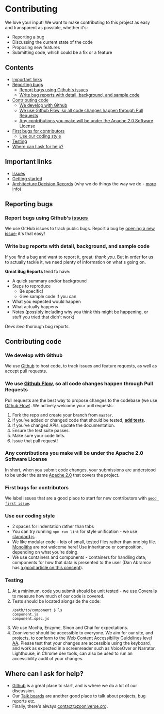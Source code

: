 # Contributing

We love your input! We want to make contributing to this project as easy and transparent as possible, whether it's:

- Reporting a bug
- Discussing the current state of the code
- Proposing new features
- Submitting code, which could be a fix or a feature

<!-- START doctoc generated TOC please keep comment here to allow auto update -->
<!-- DON'T EDIT THIS SECTION, INSTEAD RE-RUN doctoc TO UPDATE -->
## Contents

- [Important links](#important-links)
- [Reporting bugs](#reporting-bugs)
  - [Report bugs using Github's issues](#report-bugs-using-githubs-issues)
  - [Write bug reports with detail, background, and sample code](#write-bug-reports-with-detail-background-and-sample-code)
- [Contributing code](#contributing-code)
  - [We develop with Github](#we-develop-with-github)
  - [We use Github Flow, so all code changes happen through Pull Requests](#we-use-github-flow-so-all-code-changes-happen-through-pull-requests)
  - [Any contributions you make will be under the Apache 2.0 Software License](#any-contributions-you-make-will-be-under-the-apache-20-software-license)
- [First bugs for contributors](#first-bugs-for-contributors)
  - [Use our coding style](#use-our-coding-style)
- [Testing](#testing)
- [Where can I ask for help?](#where-can-i-ask-for-help)

<!-- END doctoc generated TOC please keep comment here to allow auto update -->

## Important links

- [Issues](https://github.com/zooniverse/front-end-monorepo/issues)
- [Getting started](https://github.com/zooniverse/front-end-monorepo#getting-started)
- [Architecture Decision Records](https://github.com/zooniverse/front-end-monorepo/tree/master/docs/arch) (why we do things the way we do - [more info](http://thinkrelevance.com/blog/2011/11/15/documenting-architecture-decisions))

## Reporting bugs

### Report bugs using Github's [issues](https://github.com/zooniverse/front-end-monorepo/issues)

We use GitHub issues to track public bugs. Report a bug by [opening a new issue](https://github.com/zooniverse/front-end-monorepo/issues/new); it's that easy!

### Write bug reports with detail, background, and sample code

If you find a bug and want to report it, great; _thank you_. But in order for us to actually tackle it, we need plenty of information on what's going on.

**Great Bug Reports** tend to have:

- A quick summary and/or background
- Steps to reproduce
  - Be specific!
  - Give sample code if you can.
- What you expected would happen
- What actually happens
- Notes (possibly including why you think this might be happening, or stuff you tried that didn't work)

Devs *love* thorough bug reports.

## Contributing code

### We develop with Github
We use [Github](https://github.com/) to host code, to track issues and feature requests, as well as accept pull requests.

### We use [Github Flow](https://guides.github.com/introduction/flow/index.html), so all code changes happen through Pull Requests

Pull requests are the best way to propose changes to the codebase (we use [Github Flow](https://guides.github.com/introduction/flow/index.html)). We actively welcome your pull requests:

1. Fork the repo and create your branch from `master`.
2. If you've added or changed code that should be tested, [**add tests**](#testing).
3. If you've changed APIs, update the documentation.
4. Ensure the test suite passes.
5. Make sure your code lints.
6. Issue that pull request!

### Any contributions you make will be under the Apache 2.0 Software License

In short, when you submit code changes, your submissions are understood to be under the same [Apache 2.0](https://choosealicense.com/licenses/apache-2.0/) that covers the project.

### First bugs for contributors

We label issues that are a good place to start for new contributors with [`good first issue`](https://github.com/zooniverse/front-end-monorepo/issues?q=is%3Aopen+is%3Aissue+label%3A%22good+first+issue%22).

### Use our coding style

* 2 spaces for indentation rather than tabs
* You can try running `npm run lint` for style unification - we use [standard.js](https://standardjs.com/).
* We like modular code - lots of small, tested files rather than one big file. [Monoliths](https://github.com/zooniverse/Panoptes-Front-End) are not welcome here! Use inheritance or composition, depending on what you're doing.
* We use containers and components - containers for handling data, components for how that data is presented to the user (Dan Abramov has [a good article on this concept](https://medium.com/@dan_abramov/smart-and-dumb-components-7ca2f9a7c7d0)).

### Testing

1. At a minimum, code you submit should be unit tested - we use Coveralls to measure how much of our code is covered.
2. Tests should be located alongside the code:
    ```
    /path/to/component $ ls
    component.js
    component.spec.js
    ```
3. We use Mocha, Enzyme, Sinon and Chai for expectations.
4. Zooniverse should be accessible to everyone. We aim for our site, and projects, to conform to the [Web Content Accessibility Guidelines level AA](https://webaim.org/standards/wcag/checklist). Please test that your changes are accessible using the keyboard, and work as expected in a screenreader such as VoiceOver or Narrator. Lighthouse, in Chrome dev tools, can also be used to run an accessibility audit of your changes.

## Where can I ask for help?

- [Github](https://github.com/zooniverse/front-end-monorepo/issues) is a great place to start, and is where we do a lot of our discussion.
- Our [Talk boards](https://www.zooniverse.org/talk) are another good place to talk about projects, bug reports etc.
- Finally, there's always [contact@zooniverse.org](mailto:contact@zooniverse.org).
